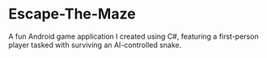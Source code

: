 # Escape-The-Maze
A fun Android game application I created using C#, featuring a first-person player tasked with surviving an AI-controlled snake.
